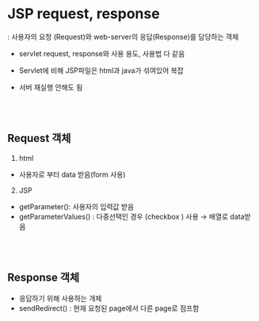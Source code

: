 # JSP request, response
: 사용자의 요청 (Request)와 web-server의 응답(Response)를 담당하는 객체

- servlet request, response와 사용 용도, 사용법 다 같음 

- Servlet에 비해 JSP파일은 html과 java가 섞여있어 복잡 

- 서버 재실행 안해도 됨

<br> </br>

## Request 객체
1. html   
- 사용자로 부터 data 받음(form 사용)
2. JSP  
- getParameter(): 사용자의 입력값 받음 
- getParameterValues() : 다중선택인 경우 (checkbox ) 사용 →  배열로 data받음


<br> </br>

## Response 객체 
- 응답하기 위해 사용하는 개체 
- sendRedirect() : 현재 요청된 page에서 다른 page로 점프함

